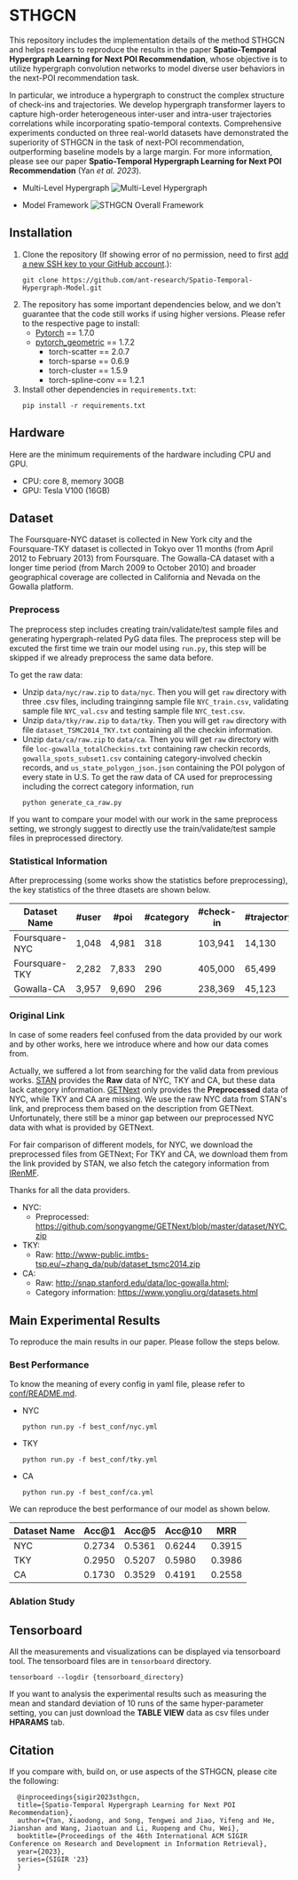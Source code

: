 # STHGCN
This repository includes the implementation details of the method STHGCN and helps readers to reproduce the results in the paper
**Spatio-Temporal Hypergraph Learning for Next POI Recommendation**, whose objective is to utilize hypergraph convolution networks to 
model diverse user behaviors in the next-POI recommendation task. 

In particular, we introduce a hypergraph to construct the complex
structure of check-ins and trajectories. We develop hypergraph transformer layers to capture high-order heterogeneous inter-user
and intra-user trajectories correlations while incorporating spatio-temporal contexts. 
Comprehensive experiments conducted on three real-world datasets have demonstrated the superiority of STHGCN in the task of next-POI recommendation,
outperforming baseline models by a large margin. For more information, please see our paper **Spatio-Temporal Hypergraph Learning for Next POI Recommendation** (Yan *et al. 2023*).

+ Multi-Level Hypergraph
![Multi-Level Hypergraph](Hypergraph.jpeg)

+ Model Framework
![STHGCN Overall Framework](STHGCN.png)

## Installation
1. Clone the repository (If showing error of no permission, need to first [add a new SSH key to your GitHub account](https://docs.github.com/en/authentication/connecting-to-github-with-ssh/adding-a-new-ssh-key-to-your-github-account).):
    ```shell
   git clone https://github.com/ant-research/Spatio-Temporal-Hypergraph-Model.git
    ```
2. The repository has some important dependencies below, and we don't guarantee that the code still works if using higher versions. 
   Please refer to the respective page to install:
   + [Pytorch](https://pytorch.org/) == 1.7.0
   + [pytorch_geometric](https://github.com/pyg-team/pytorch_geometric#installation) == 1.7.2
     + torch-scatter == 2.0.7
     + torch-sparse == 0.6.9
     + torch-cluster == 1.5.9
     + torch-spline-conv == 1.2.1
3. Install other dependencies in `requirements.txt`:
    ```shell
    pip install -r requirements.txt
    ```

## Hardware
Here are the minimum requirements of the hardware including CPU and GPU.

+ CPU: core 8, memory 30GB
+ GPU: Tesla V100 (16GB)

## Dataset
The Foursquare-NYC dataset is collected in New York city and the Foursquare-TKY dataset is collected in Tokyo over 11 months 
(from April 2012 to February 2013) from Foursquare. The Gowalla-CA dataset with a longer time period (from March 2009 to October 2010) and
broader geographical coverage are collected in California and Nevada on the Gowalla platform.

### Preprocess
The preprocess step includes creating train/validate/test sample files and generating hypergraph-related PyG data files.
The preprocess step will be excuted the first time we train our model using `run.py`, this step will be skipped if we
already preprocess the same data before.

To get the raw data:
+ Unzip `data/nyc/raw.zip` to `data/nyc`. Then you will get `raw` directory with three .csv files, including trainginng sample file `NYC_train.csv`, 
validating sample file `NYC_val.csv` and testing sample file `NYC_test.csv`.
+ Unzip `data/tky/raw.zip` to `data/tky`. Then you will get `raw` directory with file `dataset_TSMC2014_TKY.txt` containing 
all the checkin information.
+ Unzip `data/ca/raw.zip` to `data/ca`. Then you will get `raw` directory with file `loc-gowalla_totalCheckins.txt` containing raw checkin records,
 `gowalla_spots_subset1.csv` containing category-involved checkin records, and `us_state_polygon_json.json` containing the POI 
polygon of every state in U.S. To get the raw data of CA used for preprocessing including the correct category information, run
    ```shell
    python generate_ca_raw.py
    ```

If you want to compare your model with our work in the same preprocess setting, 
we strongly suggest to directly use the train/validate/test sample files in preprocessed directory.

### Statistical Information
After preprocessing (some works show the statistics before preprocessing), the key statistics of the three dtasets are shown below.

| Dataset Name   | #user | #poi    | #category | #check-in | #trajectory | #training sample| #validation sample| #testing sample|
|----------------|-------|---------|-----------|-----------|-------------|-----------------|-------------------|----------------|
| Foursquare-NYC | 1,048 | 4,981   | 318       | 103,941   | 14,130      | 72,206          | 1,400             | 1,347          |
| Foursquare-TKY | 2,282 | 7,833   | 290       | 405,000   | 65,499      | 274,597         | 6,868             | 7,038          |
| Gowalla-CA     | 3,957 | 9,690   | 296       | 238,369   | 45,123      | 154,253         | 3,529             | 2,780          |

### Original Link
In case of some readers feel confused from the data provided by our work and by other works, here we introduce where and how our data comes from.

Actually, we suffered a lot from searching for the valid data from previous works. [STAN](https://github.com/yingtaoluo/Spatial-Temporal-Attention-Network-for-POI-Recommendation)
provides the **Raw** data of NYC, TKY and CA, but these data lack category information. [GETNext](https://github.com/songyangme/GETNext) only
provides the **Preprocessed** data of NYC, while TKY and CA are missing. We use the raw NYC data from STAN's link, and preprocess them based on the 
description from GETNext. Unfortunately, there still be a minor gap between our preprocessed NYC data with what is provided by GETNext. 

For fair comparison of different models, for NYC, we download the preprocessed files from GETNext; For TKY and CA, we download them from the link provided 
by STAN, we also fetch the category information from [IRenMF](https://dl.acm.org/doi/10.1145/2661829.2662002).

Thanks for all the data providers.

+ NYC: 
  + Preprocessed: https://github.com/songyangme/GETNext/blob/master/dataset/NYC.zip
+ TKY: 
  + Raw: http://www-public.imtbs-tsp.eu/~zhang_da/pub/dataset_tsmc2014.zip
+ CA: 
  + Raw: http://snap.stanford.edu/data/loc-gowalla.html; 
  + Category information: https://www.yongliu.org/datasets.html

## Main Experimental Results
To reproduce the main results in our paper. Please follow the steps below.

### Best Performance
To know the meaning of every config in yaml file, please refer to [conf/README.md](https://github.com/ant-research/Spatio-Temporal-Hypergraph-Model/blob/main/conf/README.md).
+ NYC
    ```shell
    python run.py -f best_conf/nyc.yml
    ```
+ TKY
    ```shell
    python run.py -f best_conf/tky.yml
    ```
+ CA
    ```shell
    python run.py -f best_conf/ca.yml
    ```

We can reproduce the best performance of our model as shown below.

| Dataset Name | Acc@1  | Acc@5  | Acc@10 | MRR    |
|--------------|--------|--------|--------|--------|
| NYC          | 0.2734 | 0.5361 | 0.6244 | 0.3915 |
| TKY          | 0.2950 | 0.5207 | 0.5980 | 0.3986 | 
| CA           | 0.1730 | 0.3529 | 0.4191 | 0.2558 |


### Ablation Study

## Tensorboard
All the measurements and visualizations can be displayed via tensorboard tool. The tensorboard files are 
in `tensorboard` directory.

```shell
tensorboard --logdir {tensorboard_directory}
```

 If you want to analysis the experimental results such as measuring the mean and 
standard deviation of 10 runs of the same hyper-parameter setting, you can just download the **TABLE VIEW** data as csv files
under **HPARAMS** tab.

## Citation
If you compare with, build on, or use aspects of the STHGCN, please cite the following:

```text
  @inproceedings{sigir2023sthgcn,
  title={Spatio-Temporal Hypergraph Learning for Next POI Recommendation},
  author={Yan, Xiaodong, and Song, Tengwei and Jiao, Yifeng and He, Jianshan and Wang, Jiaotuan and Li, Ruopeng and Chu, Wei},
  booktitle={Proceedings of the 46th International ACM SIGIR Conference on Research and Development in Information Retrieval},
  year={2023},
  series={SIGIR '23}
  }
```
